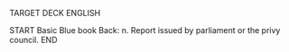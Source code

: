 TARGET DECK
ENGLISH

START
Basic
Blue book
Back: n. Report issued by parliament or the privy council.
END
